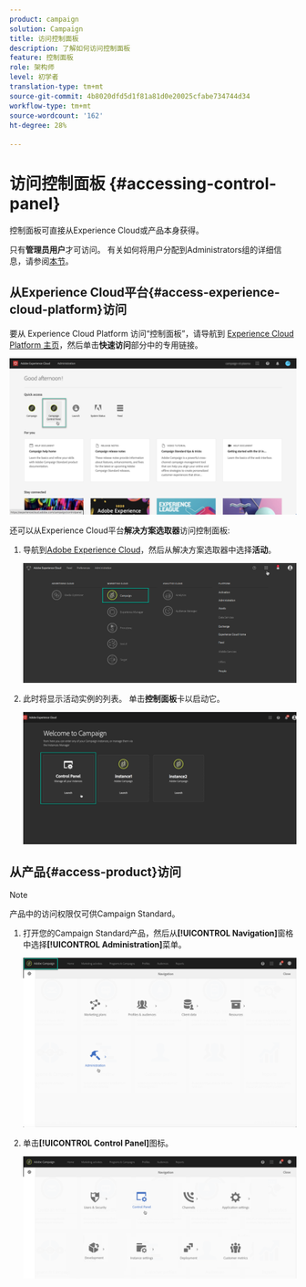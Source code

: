 ```yaml
---
product: campaign
solution: Campaign
title: 访问控制面板
description: 了解如何访问控制面板
feature: 控制面板
role: 架构师
level: 初学者
translation-type: tm+mt
source-git-commit: 4b8020dfd5d1f81a81d0e20025cfabe734744d34
workflow-type: tm+mt
source-wordcount: '162'
ht-degree: 28%

---
```



# 访问控制面板 {#accessing-control-panel}

控制面板可直接从Experience Cloud或产品本身获得。

只有&#x200B;**管理员用户**&#x200B;才可访问。 有关如何将用户分配到Administrators组的详细信息，请参阅[本节](../../discover/using/managing-permissions.md)。

## 从Experience Cloud平台{#access-experience-cloud-platform}访问

要从 Experience Cloud Platform 访问“控制面板”，请导航到 [Experience Cloud Platform 主页](https://experiencecloud.adobe.com/)，然后单击&#x200B;**快速访问**&#x200B;部分中的专用链接。

![](assets/do-not-localize/quickaccess.png)

还可以从Experience Cloud平台&#x200B;**解决方案选取器**&#x200B;访问控制面板:

1. 导航到[Adobe Experience Cloud](https://experiencecloud.adobe.com/)，然后从解决方案选取器中选择&#x200B;**活动**。

   ![](assets/do-not-localize/control_panel_access1.png)

1. 此时将显示活动实例的列表。 单击&#x200B;**控制面板**&#x200B;卡以启动它。

   ![](assets/do-not-localize/control_panel_access2.png)

## 从产品{#access-product}访问

>[!NOTE]
>
>产品中的访问权限仅可供Campaign Standard。

1. 打开您的Campaign Standard产品，然后从&#x200B;**[!UICONTROL Navigation]**&#x200B;窗格中选择&#x200B;**[!UICONTROL Administration]**&#x200B;菜单。

   ![](assets/control_panel_access3.png)

1. 单击&#x200B;**[!UICONTROL Control Panel]**&#x200B;图标。

   ![](assets/control_panel_access4.png)
